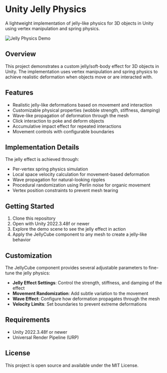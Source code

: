 # Unity Jelly Physics

A lightweight implementation of jelly-like physics for 3D objects in Unity using vertex manipulation and spring physics.

![Jelly Physics Demo](screenshots/record.gif)

## Overview

This project demonstrates a custom jelly/soft-body effect for 3D objects in Unity. The implementation uses vertex manipulation and spring physics to achieve realistic deformation when objects move or are interacted with.

## Features

- Realistic jelly-like deformations based on movement and interaction
- Customizable physical properties (wobble strength, stiffness, damping)
- Wave-like propagation of deformation through the mesh
- Click interaction to poke and deform objects
- Accumulative impact effect for repeated interactions
- Movement controls with configurable boundaries

## Implementation Details

The jelly effect is achieved through:
- Per-vertex spring physics simulation
- Local space velocity calculation for movement-based deformation
- Wave propagation for natural-looking ripples
- Procedural randomization using Perlin noise for organic movement
- Vertex position constraints to prevent mesh tearing

## Getting Started

1. Clone this repository
2. Open with Unity 2022.3.48f or newer
3. Explore the demo scene to see the jelly effect in action
4. Apply the JellyCube component to any mesh to create a jelly-like behavior

## Customization

The JellyCube component provides several adjustable parameters to fine-tune the jelly physics:

- **Jelly Effect Settings**: Control the strength, stiffness, and damping of the effect
- **Movement Randomization**: Add subtle variation to the movement
- **Wave Effect**: Configure how deformation propagates through the mesh
- **Velocity Limits**: Set boundaries to prevent extreme deformations

## Requirements

- Unity 2022.3.48f or newer
- Universal Render Pipeline (URP)

## License

This project is open source and available under the MIT License.

